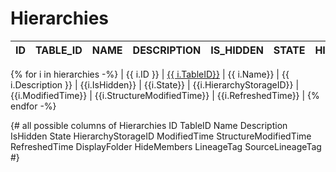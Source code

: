 # Hierarchies 

| ID| TABLE_ID | NAME | DESCRIPTION  | IS_HIDDEN | STATE | HIERARCHY_STORAGE_ID | MODIFIED_TIME | STRUCTURE_MODIFIED_TIME | REFRESHED_TIME | DISPLAY_FOLDER |
|--------------|--------------|--------------|--------------|--------------|--------------|--------------|--------------|--------------|--------------|--------------|
{% for i  in hierarchies -%}
| {{ i.ID }} | [{{ i.TableID}}](./table_{{i.TableID}}) | {{ i.Name}} | {{ i.Description }} | {{i.IsHidden}} | {{i.State}} | {{i.HierarchyStorageID}} | {{i.ModifiedTime}} |  {{i.StructureModifiedTime}} |  {{i.RefreshedTime}} | 
{% endfor -%}


{# all possible columns of Hierarchies
ID
TableID
Name
Description
IsHidden
State
HierarchyStorageID
ModifiedTime
StructureModifiedTime
RefreshedTime
DisplayFolder
    HideMembers
    LineageTag
    SourceLineageTag
#}